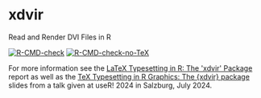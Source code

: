 # xdvir
Read and Render DVI Files in R

<!-- badges: start -->
[![R-CMD-check](https://github.com/pmur002/xdvir/actions/workflows/package-check.yaml/badge.svg)](https://github.com/pmur002/xdvir/actions/workflows/package-check.yaml)
[![R-CMD-check-no-TeX](https://github.com/pmur002/xdvir/actions/workflows/package-check-no-TeX.yaml/badge.svg)](https://github.com/pmur002/xdvir/actions/workflows/package-check-no-TeX.yaml)
<!-- badges: end -->

For more information see the [LaTeX Typesetting in R: The 'xdvir' Package](https://www.stat.auckland.ac.nz/~paul/Reports/dvir/xdvir/xdvir.html) report as well as the [TeX Typesetting in R Graphics: The {xdvir} package](https://www.stat.auckland.ac.nz/~paul/Talks/useR2024/) slides from a talk given at useR! 2024 in Salzburg, July 2024.
